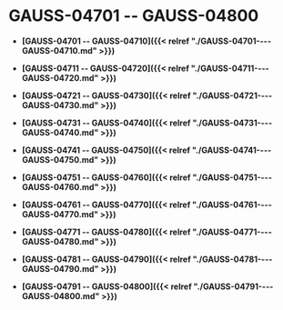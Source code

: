 # GAUSS-04701 -- GAUSS-04800<a name="ZH-CN_TOPIC_0302073088"></a>

-   **[GAUSS-04701 -- GAUSS-04710]({{< relref "./GAUSS-04701----GAUSS-04710.md" >}})**  

-   **[GAUSS-04711 -- GAUSS-04720]({{< relref "./GAUSS-04711----GAUSS-04720.md" >}})**  

-   **[GAUSS-04721 -- GAUSS-04730]({{< relref "./GAUSS-04721----GAUSS-04730.md" >}})**  

-   **[GAUSS-04731 -- GAUSS-04740]({{< relref "./GAUSS-04731----GAUSS-04740.md" >}})**  

-   **[GAUSS-04741 -- GAUSS-04750]({{< relref "./GAUSS-04741----GAUSS-04750.md" >}})**  

-   **[GAUSS-04751 -- GAUSS-04760]({{< relref "./GAUSS-04751----GAUSS-04760.md" >}})**  

-   **[GAUSS-04761 -- GAUSS-04770]({{< relref "./GAUSS-04761----GAUSS-04770.md" >}})**  

-   **[GAUSS-04771 -- GAUSS-04780]({{< relref "./GAUSS-04771----GAUSS-04780.md" >}})**  

-   **[GAUSS-04781 -- GAUSS-04790]({{< relref "./GAUSS-04781----GAUSS-04790.md" >}})**  

-   **[GAUSS-04791 -- GAUSS-04800]({{< relref "./GAUSS-04791----GAUSS-04800.md" >}})**  


